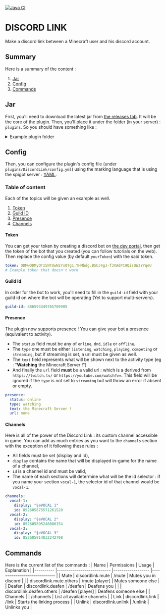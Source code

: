 [![Java CI](https://github.com/Lygaen/DiscordLink/actions/workflows/main.yml/badge.svg)](https://github.com/Lygaen/DiscordLink/actions/workflows/main.yml)
# DISCORD LINK
Make a discord link between a Minecraft user and his discord account.

## Summary
Here is a summary of the content :
1. [Jar]()
2. [Config]()
3. [Commands]()

## Jar
First, you'll need to download the latest jar from [the releases tab](https://github.com/Lygaen/DiscordLink/releases).
It will be the core of the plugin. Then, you'll place it under the folder (in your server) : `plugins`.
So you should have something like :
<details>
    <summary>Example plugin folder</summary>
    <pre>
    │
    ├───plugins
    │   │   DiscordLink.jar
    │   │
    │   ├───bStats
    │   │       config.yml
    │   │
    │   └───DiscordLink
    │           config.yml
    </pre>
</details>

## Config
Then, you can configure the plugin's config file 
(under `plugins/DiscordLink/config.yml`) using the marking language that
is using the spigot server : [YAML](https://fr.wikipedia.org/wiki/YAML).

### Table of content
Each of the topics will be given an example as well.
1. [Token]()
2. [Guild ID]()
3. [Presence]()
4. [Channels]()

#### Token
You can get your token by creating a discord bot on [the dev portal](https://discord.com/developers/applications),
then get the token of the bot that you created (you can follow tutorials on the web).
<br>
Then replace the config value (by default `yourToken`) with the said token.
```yaml
token: ODMwODMyOTI5NTUwNzYxOTg1.YHMbdg.BSUJ4gJ-f3XAdPC9QisUWJYYqeU
# Example token that doesn't work
```

#### Guild Id
In order for the bot to work, you'll need to fill in the `guild-id` field with your
guild id on where the bot will be operating (Yet to support multi-servers).
```yaml
guild-id: 886593349765709905
```

#### Presence
The plugin now supports presence ! You can give your bot a presence (equivalent to activity).
- The `status` field must be any of `online`, `dnd`, `idle` or `offline`.
- The `type` one must be either `listening`, `watching`, `playing`, `competing` or `streaming`, but
if streaming is set, a url must be given as well.
- The `text` field represents what will be shown next to the activity type 
(eg : "**Watching** the Minecraft Server !")
- And finally the `url` field **must** be a valid url : which is a derived from 
`https://twitch.tv/` or `https://youtube.com/watch?v=`. This field will be ignored 
if the `type` is not set to `streaming` but will throw an error if absent or empty.
```yaml
presence:
  status: online
  type: watching
  text: the Minecraft Server !
  url: none
```

#### Channels
Here is all of the power of the Discord Link : its custom channel accessible in game.
You can add as much entries as you want to the `channels` section with the exception
of it following these rules :
- All fields must be set (display and id),
- `display` contains the name that will be displayed in-game for the name of a channel,
- `id` is a channel id and must be valid,
- The name of each sections will determine what will be the id selector : if you name
your section `vocal-1`, the selector id of that channel would be `vocal-1`.
```yaml
channels:
  vocal-1:
    display: "§eVOCAL 1"
    id: 852605875571261520
  vocal-2:
    display: "§eVOCAL 2"
    id: 852605895246086154
  vocal-3:
    display: "§eVOCAL 3"
    id: 852605914032242708
```
## Commands
Here is the current list of the commands :
| Name     	| Permissions               	| Usage            	| Explanation                 	|
|----------	|---------------------------	|------------------	|-----------------------------	|
| Mute     	| discordlink.mute          	| /mute            	| Mutes you in discord        	|
|          	| discordlink.mute.others   	| /mute [player]   	| Mutes someone else          	|
| Deafen   	| discordlink.deafen        	| /deafen          	| Deafens you                 	|
|          	| discordlink.deafen.others 	| /deafen [player] 	| Deafens someone else        	|
| Channels 	|                           	| /channels        	| List all available channels 	|
| Link     	| discordlink.link          	| /link            	| Starts the linking process  	|
| Unlink   	| discordlink.unlink        	| /unlink          	| Unlinks you                 	|
